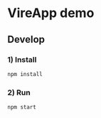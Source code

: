 # VireApp demo



## Develop


### 1) Install

```bash
npm install
```

### 2) Run

```bash
npm start
```
